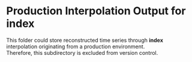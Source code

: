 # Production Interpolation Output for index

This folder could store reconstructed time series through **index** interpolation originating from a production environment.  
Therefore, this subdirectory is excluded from version control.
